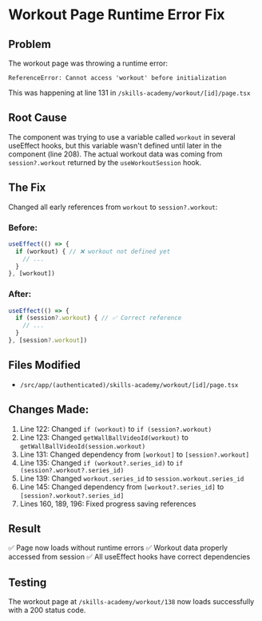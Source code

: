 # Workout Page Runtime Error Fix

## Problem
The workout page was throwing a runtime error:
```
ReferenceError: Cannot access 'workout' before initialization
```

This was happening at line 131 in `/skills-academy/workout/[id]/page.tsx`

## Root Cause
The component was trying to use a variable called `workout` in several useEffect hooks, but this variable wasn't defined until later in the component (line 208). The actual workout data was coming from `session?.workout` returned by the `useWorkoutSession` hook.

## The Fix
Changed all early references from `workout` to `session?.workout`:

### Before:
```typescript
useEffect(() => {
  if (workout) { // ❌ workout not defined yet
    // ...
  }
}, [workout])
```

### After:
```typescript
useEffect(() => {
  if (session?.workout) { // ✅ Correct reference
    // ...
  }
}, [session?.workout])
```

## Files Modified
- `/src/app/(authenticated)/skills-academy/workout/[id]/page.tsx`

## Changes Made:
1. Line 122: Changed `if (workout)` to `if (session?.workout)`
2. Line 123: Changed `getWallBallVideoId(workout)` to `getWallBallVideoId(session.workout)`
3. Line 131: Changed dependency from `[workout]` to `[session?.workout]`
4. Line 135: Changed `if (workout?.series_id)` to `if (session?.workout?.series_id)`
5. Line 139: Changed `workout.series_id` to `session.workout.series_id`
6. Line 145: Changed dependency from `[workout?.series_id]` to `[session?.workout?.series_id]`
7. Lines 160, 189, 196: Fixed progress saving references

## Result
✅ Page now loads without runtime errors
✅ Workout data properly accessed from session
✅ All useEffect hooks have correct dependencies

## Testing
The workout page at `/skills-academy/workout/138` now loads successfully with a 200 status code.